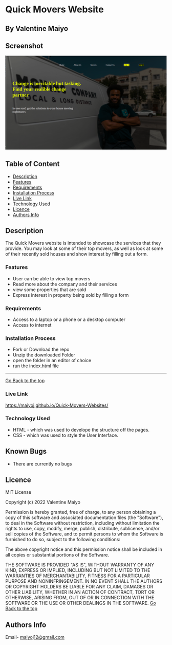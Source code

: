# Quick Movers Website
 ## By Valentine Maiyo
## Screenshot
 ![image](./Assests/images/new.png)
 ## Table of Content
 - [Description](#description)
 - [Features](#features)
 - [Requirements](#requirements)
 - [Installation Process](#installation-Process)
 - [Live Link](#Live-Link)
 - [Technology  Used](#technology-Used)
 - [Licence](#licence)
 - [Authors Info](#Authors-Info)
 ## Description
The Quick Movers website is intended to showcase the services that they provide. You may look at some of their top movers, as well as look at some of their recently sold houses and show interest by filling out a form.

 ###  Features

 * User can be able to view top movers
 * Read more about the company and their services
 * view some properties that are sold
 * Express interest in property being sold by filling a form

 ###  Requirements
 * Access to  a laptop or a phone or a desktop computer
 * Access to internet
 ### Installation Process
* Fork or Download the repo
* Unzip the downloaded Folder
* open the folder in an editor of choice 
* run the index.html file

 ****
 [Go Back to the top](#)
### Live Link
https://maiyoj.github.io/Quick-Movers-Websites/
### Technology  Used
* HTML - which was used to develope the structure off the pages.
* CSS - which was used to style the User Interface.

## Known Bugs
* There are currently no bugs
## Licence
MIT License

Copyright (c) 2022 Valentine Maiyo

Permission is hereby granted, free of charge, to any person obtaining a copy
of this software and associated documentation files (the "Software"), to deal
in the Software without restriction, including without limitation the rights
to use, copy, modify, merge, publish, distribute, sublicense, and/or sell
copies of the Software, and to permit persons to whom the Software is
furnished to do so, subject to the following conditions:

The above copyright notice and this permission notice shall be included in all
copies or substantial portions of the Software.

THE SOFTWARE IS PROVIDED "AS IS", WITHOUT WARRANTY OF ANY KIND, EXPRESS OR
IMPLIED, INCLUDING BUT NOT LIMITED TO THE WARRANTIES OF MERCHANTABILITY,
FITNESS FOR A PARTICULAR PURPOSE AND NONINFRINGEMENT. IN NO EVENT SHALL THE
AUTHORS OR COPYRIGHT HOLDERS BE LIABLE FOR ANY CLAIM, DAMAGES OR OTHER
LIABILITY, WHETHER IN AN ACTION OF CONTRACT, TORT OR OTHERWISE, ARISING FROM,
OUT OF OR IN CONNECTION WITH THE SOFTWARE OR THE USE OR OTHER DEALINGS IN THE
SOFTWARE.
[Go Back to the top](#)
## Authors Info
Email- maiyoj12@gmail.com


